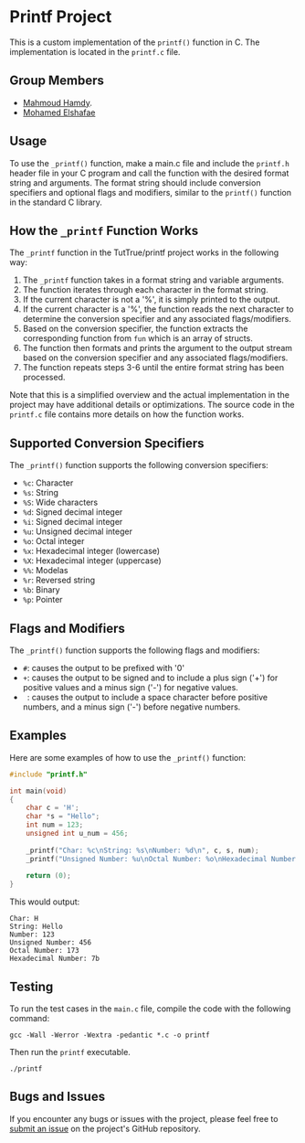
# Printf Project

This is a custom implementation of the `printf()` function in C. The implementation is located in the `printf.c` file.

## Group Members

- [Mahmoud Hamdy](https://github.com/TutTrue).
- [Mohamed Elshafae](https://github.com/MohamedElshafae)

## Usage

To use the `_printf()` function, make a main.c file and include the `printf.h` header file in your C program and call the function with the desired format string and arguments. The format string should include conversion specifiers and optional flags and modifiers, similar to the `printf()` function in the standard C library.

## How the `_printf` Function Works

The `_printf` function in the TutTrue/printf project works in the following way:

1. The `_printf` function takes in a format string and variable arguments.
2. The function iterates through each character in the format string.
3. If the current character is not a '%', it is simply printed to the output.
4. If the current character is a '%', the function reads the next character to determine the conversion specifier and any associated flags/modifiers.
5. Based on the conversion specifier, the function extracts the corresponding function from `fun` which is an array of structs.
6. The function then formats and prints the argument to the output stream based on the conversion specifier and any associated flags/modifiers.
7. The function repeats steps 3-6 until the entire format string has been processed.

Note that this is a simplified overview and the actual implementation in the project may have additional details or optimizations. The source code in the `printf.c` file contains more details on how the function works.
## Supported Conversion Specifiers

The `_printf()` function supports the following conversion specifiers:

- `%c`: Character
- `%s`: String
- `%S`: Wide characters
- `%d`: Signed decimal integer
- `%i`: Signed decimal integer
- `%u`: Unsigned decimal integer
- `%o`: Octal integer
- `%x`: Hexadecimal integer (lowercase)
- `%X`: Hexadecimal integer (uppercase)
- `%%`: Modelas
- `%r`: Reversed string
- `%b`: Binary
- `%p`: Pointer

## Flags and Modifiers

The `_printf()` function supports the following flags and modifiers:

- `#`: causes the output to be prefixed with '0'
- `+`: causes the output to be signed and to include a plus sign ('+') for positive values and a minus sign ('-') for negative values.
- ` `: causes the output to include a space character before positive numbers, and a minus sign ('-') before negative numbers. 

## Examples

Here are some examples of how to use the `_printf()` function:

```c
#include "printf.h"

int main(void)
{
    char c = 'H';
    char *s = "Hello";
    int num = 123;
    unsigned int u_num = 456;
    
    _printf("Char: %c\nString: %s\nNumber: %d\n", c, s, num);
    _printf("Unsigned Number: %u\nOctal Number: %o\nHexadecimal Number: %x\n", u_num, num, num);
    
    return (0);
}
```

This would output:

```
Char: H
String: Hello
Number: 123
Unsigned Number: 456
Octal Number: 173
Hexadecimal Number: 7b
```

## Testing

To run the test cases in the `main.c` file, compile the code with the following command:

```
gcc -Wall -Werror -Wextra -pedantic *.c -o printf
```

Then run the `printf` executable.

```
./printf
```
## Bugs and Issues

If you encounter any bugs or issues with the project, please feel free to [submit an issue](https://github.com/TutTrue/printf/issues) on the project's GitHub repository.
